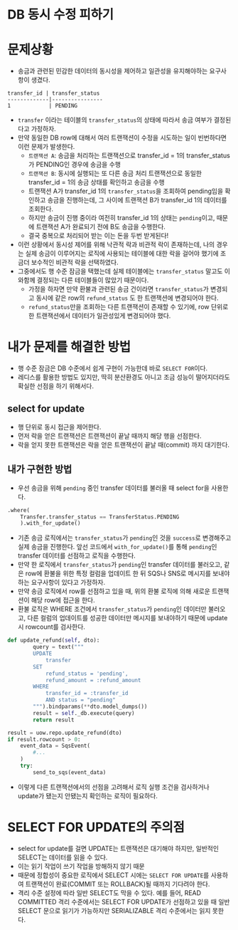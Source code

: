 # DB 동시 수정 피하기

# 문제상황

- 송금과 관련된 민감한 데이터의 동시성을 제어하고 일관성을 유지해야하는 요구사항이 생겼다.

```
transfer_id | transfer_status
-------------|----------------
1            | PENDING
```

- `transfer` 이라는 테이블의 `transfer_status`의 상태에 따라서 송금 여부가 결정된다고 가정하자.
- 만약 동일한 DB row에 대해서 여러 트랜잭션이 수정을 시도하는 일이 빈번하다면 이런 문제가 발생한다.
    - `트랜잭션 A`: 송금을 처리하는 트랜잭션으로 transfer_id = 1의 transfer_status가 PENDING인 경우에 송금을 수행
    - `트랜잭션 B`: 동시에 실행되는 또 다른 송금 처리 트랜잭션으로 동일한 transfer_id = 1의 송금 상태를 확인하고 송금을 수행
    - 트랜잭션 A가 transfer_id 1의 `transfer_status`을 조회하여 pending임을 확인하고 송금을 진행하는데, 그 사이에 트랜잭션 B가 transfer_id 1의 데이터를 조회한다.
    - 하지만 송금이 진행 중이라 여전히 transfer_id 1의 상태는 `pending`이고, 때문에 트랜잭션 A가 완료되기 전에 B도 송금을 수행한다.
    - 결국 중복으로 처리되어 받는 이는 돈을 두번 받게된다!
- 이런 상황에서 동시성 제어를 위해 낙관적 락과 비관적 락이 존재하는데, 나의 경우는 실제 송금이 이루어지는 로직에 사용되는 테이블에 대한 락을 걸어야 했기에 조금더 보수적인 비관적 락을 선택하였다.
- 그중에서도 행 수준 잠금을 택했는데 실제 테이블에는 `transfer_status` 말고도 이와함께 결정되는 다른 테이블들이 많았기 때문이다.
    - 가정을 하자면 만약 환불과 관련된 송금 건이라면 `transfer_status`가 변경되고 동시에 같은 row의 `refund_status` 도 한 트랜잭션에 변경되어야 한다.
    - `refund_status`만을 조회하는 다른 트랜잭션이 존재할 수 있기에, row 단위로 한 트랜잭션에서 데이터가 일관성있게 변경되어야 했다.

# 내가 문제를 해결한 방법

- 행 수준 잠금은 DB 수준에서 쉽게 구현이 가능한데 바로 `SELECT FOR`이다.
- 레디스를 활용한 방법도 있지만, 딱히 분산환경도 아니고 조금 성능이 떨어지더라도 확실한 선점을 하기 위해서다.

## select for update

- 행 단위로 동시 접근을 제어한다.
- 먼저 락을 얻은 트랜잭션은 트랜잭션이 끝날 때까지 해당 행을 선점한다.
- 락을 얻지 못한 트랜잭션은 락을 얻은 트랜잭션이 끝날 때(commit) 까지 대기한다.

## 내가 구현한 방법

- 우선 송금을 위해 `pending` 중인 transfer 데이터를 불러올 때 select for을 사용한다.

```python
.where(
    Transfer.transfer_status == TransferStatus.PENDING
    ).with_for_update()
```

- 기존 송금 로직에서는 `transfer_status`가 `pending`인 것을 `success`로 변경해주고 실제 송금을 진행한다. 앞선 코드에서 `with_for_update()`를 통해 `pending`인 transfer 데이터를 선점하고 로직을 수행한다.
- 만약 한 로직에서 `transfer_status`가 `pending`인 transfer 데이터를 불러오고, 같은 row에 환불을 위한 특정 컬럼을 업데이트 한 뒤 SQS나 SNS로 메시지를 보내야하는 요구사항이 있다고 가정하자.
- 만약 송금 로직에서 row를 선점하고 있을 때, 위의 환불 로직에 의해 새로운 트랜잭션이 해당 row에 접근을 한다.
- 환불 로직은 WHERE 조건에서 `transfer_status`가 `pending`인 데이터만 불러오고, 다른 컬럼의 업데이트를 성공한 데이터만 메시지를 보내야하기 때문에 update시 rowcount를 검사한다.

```python
def update_refund(self, dto):
        query = text("""
        UPDATE
            transfer       
        SET
            refund_status = 'pending',
            refund_amount = :refund_amount
        WHERE
            transfer_id = :transfer_id
            AND status = "pending"
        """).bindparams(**dto.model_dumps())
        result = self._db.execute(query)
        return result

result = uow.repo.update_refund(dto)
if result.rowcount > 0:
    event_data = SqsEvent(
        #...
    )
    try:
        send_to_sqs(event_data)
```

- 이렇게 다른 트랜잭션에서의 선점을 고려해서 로직 실행 조건을 검사하거나 update가 됐는지 안됐는지 확인하는 로직이 필요하다.

# SELECT FOR UPDATE의 주의점

- select for update를 걸면 UPDATE는 트랜잭션은 대기해야 하지만, 일반적인 SELECT는 데이터를 읽을 수 있다.
- 이는 읽기 작업이 쓰기 작업을 방해하지 않기 때문
- 때문에 정합성이 중요한 로직에서 SELECT 시에는 `SELECT FOR UPDATE`를 사용하여 트랜잭션이 완료(COMMIT 또는 ROLLBACK)될 때까지 기다려야 한다.
- 격리 수준 설정에 따라 일반 SELECT도 막을 수 있다. 예를 들어, READ COMMITTED 격리 수준에서는 SELECT FOR UPDATE가 선점하고 있을 때 일반 SELECT 문으로 읽기가 가능하지만 SERIALIZABLE 격리 수준에서는 읽지 못한다.